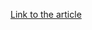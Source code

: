 [Link to the article](https://bi-zone.medium.com/wreaking-havoc-in-cyberspace-threat-actors-experiment-with-pentest-tools-436da5490515?source=rss-3882bedad280------2)
